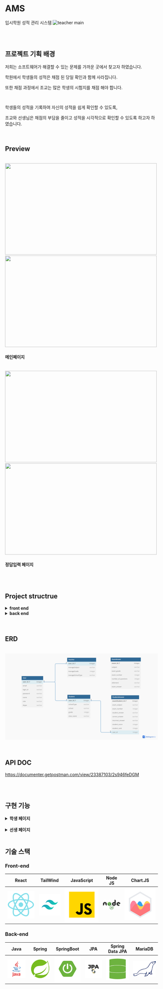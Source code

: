 # AMS
 입시학원 성적 관리 시스템
<img width="958" alt="teacher main" src="https://github.com/ssm00/AMS/assets/97657265/1a468abc-8939-4369-94c5-ce5c8d0878ea">

<br>
<br>


## 프로젝트 기획 배경
저희는 소프트웨어가 해결할 수 있는 문제를 가까운 곳에서 찾고자 하였습니다.

학원에서 학생들의 성적은 채점 된 당일 확인과 함께 사라집니다.

또한 채점 과정에서 조교는 많은 학생의 시험지를 채점 해야 합니다.

<br>

학생들의 성적을 기록하여 자신의 성적을 쉽게 확인할 수 있도록, 

조교와 선생님은 채점의 부담을 줄이고 성적을 시각적으로 확인할 수 있도록 하고자 하였습니다.

<br>

## Preview
<br>
<img src="https://github.com/ssm00/AMS/assets/97657265/d51f59af-cd36-4305-9cec-72b49dadca45" width="500" height="300">
<img src="https://github.com/ssm00/AMS/assets/97657265/8f75d422-1c44-4a62-933d-26336242a22d" width="500" height="300">
<br>

#### 메인페이지

<br>
<img src="https://github.com/ssm00/AMS/assets/97657265/3a3323eb-434b-402b-84e7-dd95d037197f" width="500" height="300">
<img src="https://github.com/ssm00/AMS/assets/97657265/9c83683a-dd90-4d7c-bf0d-1427a924854a" width="500" height="300">
<br>

#### 정답입력 페이지

<br>
<br>


## Project structrue
<details><summary><b>front end</b></summary>

                      
```jsx
.
│  app-config.js
│  AppRouter.js
│  index.js
│  reportWebVitals.js
│  setupTests.js
│  
├─assets
│  ├─img
│  │      
│  └─styles
│          index.css
│          tailwind.css
│          
├─auth
│      Login.js
│      SignUp.js
│      
├─components
│  ├─Cards
│  │      CardBarChart.js
│  │      CardLineChart.js
│  │      CardPageVisits.js
│  │      CardProfile.js
│  │      CardSettings.js
│  │      CardSocialTraffic.js
│  │      CardStats.js
│  │      CardTable.js
│  │      
│  ├─Dropdowns
│  │      IndexDropdown.js
│  │      NotificationDropdown.js
│  │      PagesDropdown.js
│  │      TableDropdown.js
│  │      UserDropdown.js
│  │      
│  ├─Footers
│  │      Footer.js
│  │      FooterAdmin.js
│  │      FooterSmall.js
│  │      
│  ├─Headers
│  │      HeaderStats.js
│  │      
│  ├─Maps
│  │      MapExample.js
│  │      
│  ├─Navbars
│  │      AdminNavbar.js
│  │      AuthNavbar.js
│  │      IndexNavbar.js
│  │      
│  └─Sidebar
│          Sidebar.js
│          
├─config
│      api-config.js
│      
├─router
│      AppRouter.js
│      
├─service
│      ApiService.js
│      
├─student
│  ├─component
│  │  ├─AnswerInput
│  │  │      StudentAnswerTr.js
│  │  │      StudentEngAnswerForm.js
│  │  │      
│  │  ├─Cards
│  │  │      CardGradeGraph.js
│  │  │      CardGradeRanking.js
│  │  │      CardStudentGrade.js
│  │  │      CardStudentScoreRanking.js
│  │  │      CardWrongRateRanking.js
│  │  │      
│  │  ├─Header
│  │  │      StudentAnswerHeader.js
│  │  │      StudentEngStat.js
│  │  │      StudentExamNumSelect.js
│  │  │      StudentHeaderStats.js
│  │  │      
│  │  └─Sidebar
│  │          StudentSidebar.js
│  │          
│  └─views
│          StudentEngAnswer.js
│          StudentEngMain.js
│          StudentMathAnswer.js
│          StudentMathMain.js
│          
└─teacher
    │  TeacherEngMain.js
    │  TeacherMathMain.js
    │  
    ├─component
    │  ├─AnswerInput
    │  │      TeacherAnswerForm.js
    │  │      TeacherAnswerTr.js
    │  │      TeacherModifyForm.js
    │  │      
    │  ├─Cards
    │  │      TeacherEngAverageChart.js
    │  │      TeacherEngBarChart.js
    │  │      TeacherNormChart.js
    │  │      TeacherTopUserName.js
    │  │      TeacherTopWrongRate.js
    │  │      
    │  ├─Header
    │  │      TeacherAnswerHeader.js
    │  │      TeacherEngStat.js
    │  │      TeacherExamNumSelect.js
    │  │      TeacherExamNumStat.js
    │  │      TeacherHeader.js
    │  │      
    │  └─Sidebar
    │          TeacherEngSidebar.js
    │          
    └─views
            TeacherEngAnswerMain.js
            TeacherEngModifyMain.js
            TeacherMathAnswerMain.js
            TeacherMathModifyMain.js

```
</details>

<details><summary><b>back end</b></summary>

```jsx
.
├─main
│  ├─java
│  │  └─com
│  │      └─ams
│  │          └─amsbackend
│  │              │  AmsBackendApplication.java
│  │              │  
│  │              ├─config
│  │              │      WebMvcConfig.java
│  │              │      WebSecurityConfig.java
│  │              │      
│  │              ├─controller
│  │              │  │  RankingController.java
│  │              │  │  TeacherController.java
│  │              │  │  UserController.java
│  │              │  │  
│  │              │  └─dto
│  │              │          EachScoreInfo.java
│  │              │          EachStudentInfo.java
│  │              │          EachWrongRateInfo.java
│  │              │          GetTopFiveScoreRes.java
│  │              │          PostExamInfoReq.java
│  │              │          PostLogInReq.java
│  │              │          PostLogInRes.java
│  │              │          PostSignUpReq.java
│  │              │          PostSignUpRes.java
│  │              │          PostTopFiveStudentInfoRes.java
│  │              │          PostTopFiveWrongRateRes.java
│  │              │          TeacherDto.java
│  │              │          UserDto.java
│  │              │          
│  │              ├─domain
│  │              │      ExamAnswerEntity.java
│  │              │      Role.java
│  │              │      SchoolType.java
│  │              │      StudentAnswerEntity.java
│  │              │      StudentEntity.java
│  │              │      Subject.java
│  │              │      TeacherEntity.java
│  │              │      UserEntity.java
│  │              │      
│  │              ├─repository
│  │              │      ExamAnswerRepository.java
│  │              │      StudentAnswerRepository.java
│  │              │      StudentRepository.java
│  │              │      TeacherRepository.java
│  │              │      UserRepository.java
│  │              │      
│  │              ├─security
│  │              │      JwtAuthenticationFilter.java
│  │              │      TokenProvider.java
│  │              │      
│  │              ├─service
│  │              │      RankingService.java
│  │              │      TeacherService.java
│  │              │      UserService.java
│  │              │      
│  │              └─util
│  │                      BaseException.java
│  │                      BaseResponse.java
│  │                      BaseResponseStatus.java
│  │                      
│  └─resources
│          application.yml
│          
└─test
    └─java
        └─com
            └─ams
                └─amsbackend
                    │  AmsBackendApplicationTests.java
                    │  
                    └─repository
                            StudentAnswerRepositoryTest.java
                            
```
</details>
<br>
<br>

## ERD
<p align="center">
  <br>
  <img src="./image/common/erd.jpg">
  <br>
</p>

<br>


## API DOC
https://documenter.getpostman.com/view/23387103/2s946feDGM

<br>
<br>

## 구현 기능
<details><summary><b>학생 페이지</b></summary>

<hr>

### 학생 메인 페이지
과목별(영어 & 수학) 회차별 시험에 대한 다양한 정보를 제공하는 페이지입니다. 페이지에서 제공하는 차트별 기능은 다음과 같습니다.

#### 1. 명예의 전당
- 해당 회차에서 가장 높은 점수를 받은 학생의 명단을 나타내는 기능으로 학생의 이름과 순위, 점수를 제공하는 차트입니다.

#### 2. 오답률 순위
- 해당 회차에서 가장 높은 오답률을 나타내는 문항의 정보를 나타내는 기능으로 해당 문항의 번호와 오답률, 정답, 해당 문항의 번호별 선택 비율을 제공하는 차트입니다.

#### 3. 개인 성적표
- 해당 회차에서 로그인한 학생의 성적표(점수, 등수)와 오답표(문항별 정답, 학생이 선택한 답, 해당 문항의 전체 오답률)를 제공하는 기능입니다.

#### 4. 성적 그래프
- 학생이 치룬 모든 시험의 회차별 정보(점수, 등수)를 그래프로 제공하여 자신의 성적 변화 추이를 확인할 수 있는 기능입니다.

#### 5.개인 성적 순위
- 학생이 치룬 모든 시험 중에서 가장 높은 점수를 받은 시험의 회차 정보(점수, 등수)를 제공하는 기능입니다.

<hr>

### 학생 정답 입력 페이지
- 학생이 시험을 치룬 회차의 정답을 번호별로 입력하는 기능을 제공합니다.

</details>
<br>

<details><summary><b>선생 페이지</b></summary>

  <hr>
  
### 선생 메인 페이지
- 과목별(영어 & 수학) 회차별 시험에 대한 다양한 정보를 제공하는 페이지입니다. 페이지에서 제공하는 차트별 기능은 다음과 같습니다.

#### 1. 명예의 전당
- 해당 회차에서 가장 높은 점수를 받은 학생의 명단을 나타내는 기능으로 학생의 이름과 순위, 점수를 제공하는 차트입니다.

#### 2. 오답률 순위
- 해당 회차에서 가장 높은 오답률을 나타내는 문항의 정보를 나타내는 기능으로 해당 문항의 번호와 오답률, 정답, 해당 문항의 번호별 선택 비율을 제공하는 차트입니다.

#### 3. 성적 그래프
- 해당 회차 시험을 치룬 학생들의 이름과 점수를 막대 그래프로 제공하는 기능입니다.

#### 4. 성적 정규 분포
- 해당 회차 시험에서 점수별 학생들의 수를 제공하는 기능으로 학생들의 점수가 어떻게 분포되어 있는지를 확인할 수 있습니다.

#### 5.평균 점수
- 회차별로 학생들의 평균 점수를 제공하는 기능입니다. 회차별 평균 점수를 그래프로 제공하여 회차별 평균 비교와 변화 추이를 한눈에 파악할 수 있습니다.

<hr>

### 선생 정답 입력 페이지
- 시험을 치룬 회차의 정답표를 만드는 페이지로 문항별 정답과 배점을 입력하고 저장할 수 있는 기능을 제공합니다. 또한 아래 채점하기 기능을 제공하며 해당 회차의 채점이 완료되지 않은 학생 수를 제공하여 채점 현황을 파악할 수 있는 기능을 제공합니다.

<hr>

### 선생 정답 수정 페이지
- 이미 정답표가 존재하는 회차의 정답표를 수정할 수 있는 페이지로 문항별 정답과 배점을 입력하여 정답표를 수정할 수 있는 기능을 제공합니다.

</details>
<br>

## 기술 스택
### Front-end
|  React  |  TailWind  | JavaScript |  Node JS |  Chart.JS  |
| :-----: | :---------:| :--------: | :------: | :--------: |
| ![react]| ![tailwind]|   ![js]    | ![nodejs]| ![chartjs] |

### Back-end
|   Java   |   Spring  |  SpringBoot |  JPA  | Spring Data JPA |  MariaDB  |
| :------: | :-------: | :---------: | :---: |  :------------: | :-------: |
|  ![java] | ![spring] |    ![sb]    | ![jpa]|     ![sdj]      |   ![mdb]  |

<br>



[react]: /image/icons/react.svg
[tailwind]: /image/icons/tailWindCSS.png
[js]: /image/icons/javascript.svg
[nodejs]: /image/icons/nodejs.png
[chartjs]: /image/icons/chartjs.svg

[java]: /image/icons/java.png
[spring]: /image/icons/spring.png
[sb]: /image/icons/springboot.png
[jpa]: /image/icons/jpa.png
[sdj]: /image/icons/springdatajpa.png
[mdb]: /image/icons/mariadb.png


